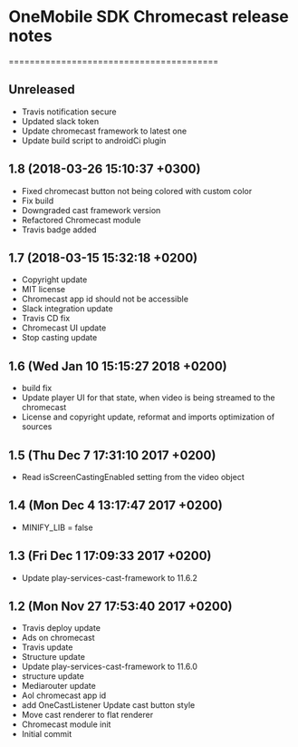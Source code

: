 # OneMobile SDK Chromecast release notes
========================================

Unreleased
----------
- Travis notification secure
- Updated slack token
- Update chromecast framework to latest one
- Update build script to androidCi plugin

1.8 (2018-03-26 15:10:37 +0300)
-------------------------------
- Fixed chromecast button not being colored with custom color
- Fix build
- Downgraded cast framework version
- Refactored Chromecast module
- Travis badge added

1.7 (2018-03-15 15:32:18 +0200)
-------------------------------
- Copyright update
- MIT license
- Chromecast app id should not be accessible
- Slack integration update
- Travis CD fix
- Chromecast UI update
- Stop casting update

1.6 (Wed Jan 10 15:15:27 2018 +0200)
------------------------------------
- build fix
- Update player UI for that state, when video is being streamed to the chromecast
- License and copyright update, reformat and imports optimization of sources

1.5 (Thu Dec 7 17:31:10 2017 +0200)
-----------------------------------
- Read isScreenCastingEnabled setting from the video object

1.4 (Mon Dec 4 13:17:47 2017 +0200)
-----------------------------------
- MINIFY_LIB = false

1.3 (Fri Dec 1 17:09:33 2017 +0200)
-----------------------------------
- Update play-services-cast-framework to 11.6.2

1.2 (Mon Nov 27 17:53:40 2017 +0200)
------------------------------------
- Travis deploy update
- Ads on chromecast
- Travis update
- Structure update
- Update play-services-cast-framework to 11.6.0
- structure update
- Mediarouter update
- Aol chromecast app id
- add OneCastListener Update cast button style
- Move cast renderer to flat renderer
- Chromecast module init
- Initial commit

